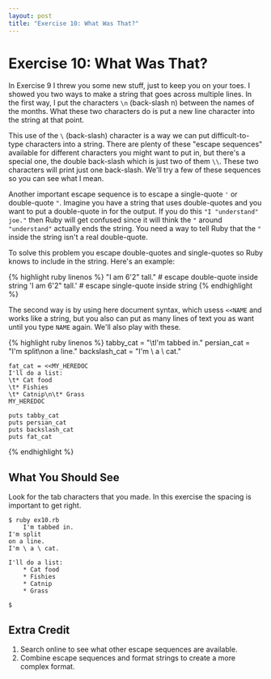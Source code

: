 ```yaml
---
layout: post
title: "Exercise 10: What Was That?"
---
```

# Exercise 10: What Was That?
In Exercise 9 I threw you some new stuff, just to keep you on your toes. I showed you two ways to make a string that goes across multiple lines. In the first way, I put the characters `\n` (back-slash n) between the names of the months. What these two characters do is put a new line character into the string at that point.

This use of the `\` (back-slash) character is a way we can put difficult-to-type characters into a string. There are plenty of these "escape sequences" available for different characters you might want to put in, but there's a special one, the double back-slash which is just two of them `\\`. These two characters will print just one back-slash. We'll try a few of these sequences so you can see what I mean.

Another important escape sequence is to escape a single-quote `'` or double-quote `"`. Imagine you have a string that uses double-quotes and you want to put a double-quote in for the output. If you do this `"I "understand" joe."` then Ruby will get confused since it will think the `"` around `"understand"` actually ends the string. You need a way to tell Ruby that the `"` inside the string isn't a real double-quote.

To solve this problem you escape double-quotes and single-quotes so Ruby knows to include in the string. Here's an example:

{% highlight ruby linenos %}
    "I am 6'2\" tall."  # escape double-quote inside string
    'I am 6\'2" tall.'  # escape single-quote inside string
{% endhighlight %}

The second way is by using here document syntax, which usess `<<NAME` and works like a string, but you also can put as many lines of text you as want until you type `NAME` again. We'll also play with these.

{% highlight ruby linenos %}
    tabby_cat = "\tI'm tabbed in."
    persian_cat = "I'm split\non a line."
    backslash_cat = "I'm \\ a \\ cat."
    
    fat_cat = <<MY_HEREDOC
    I'll do a list:
    \t* Cat food
    \t* Fishies
    \t* Catnip\n\t* Grass
    MY_HEREDOC
    
    puts tabby_cat
    puts persian_cat
    puts backslash_cat
    puts fat_cat
{% endhighlight %}

## What You Should See
Look for the tab characters that you made. In this exercise the spacing is important to get right.

    $ ruby ex10.rb
    	I'm tabbed in.
    I'm split
    on a line.
    I'm \ a \ cat.
    
    I'll do a list:
    	* Cat food
    	* Fishies
    	* Catnip
    	* Grass
    
    $

## Extra Credit
1. Search online to see what other escape sequences are available.
2. Combine escape sequences and format strings to create a more complex format.
